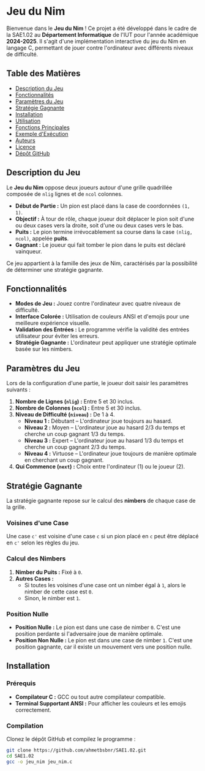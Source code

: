 # Jeu du Nim

Bienvenue dans le **Jeu du Nim** ! Ce projet a été développé dans le cadre de la SAE1.02 au **Département Informatique** de l'IUT pour l'année académique **2024-2025**. Il s'agit d'une implémentation interactive du jeu du Nim en langage C, permettant de jouer contre l'ordinateur avec différents niveaux de difficulté.

## Table des Matières

- [Description du Jeu](#description-du-jeu)
- [Fonctionnalités](#fonctionnalités)
- [Paramètres du Jeu](#paramètres-du-jeu)
- [Stratégie Gagnante](#stratégie-gagnante)
- [Installation](#installation)
- [Utilisation](#utilisation)
- [Fonctions Principales](#fonctions-principales)
- [Exemple d'Exécution](#exemple-dexécution)
- [Auteurs](#auteurs)
- [Licence](#licence)
- [Dépôt GitHub](#dépôt-github)

## Description du Jeu

Le **Jeu du Nim** oppose deux joueurs autour d'une grille quadrillée composée de `nlig` lignes et de `ncol` colonnes.

- **Début de Partie :** Un pion est placé dans la case de coordonnées `(1, 1)`.
- **Objectif :** À tour de rôle, chaque joueur doit déplacer le pion soit d'une ou deux cases vers la droite, soit d'une ou deux cases vers le bas.
- **Puits :** Le pion termine irrévocablement sa course dans la case `(nlig, ncol)`, appelée **puits**.
- **Gagnant :** Le joueur qui fait tomber le pion dans le puits est déclaré vainqueur.

Ce jeu appartient à la famille des jeux de Nim, caractérisés par la possibilité de déterminer une stratégie gagnante.

## Fonctionnalités

- **Modes de Jeu :** Jouez contre l'ordinateur avec quatre niveaux de difficulté.
- **Interface Colorée :** Utilisation de couleurs ANSI et d'emojis pour une meilleure expérience visuelle.
- **Validation des Entrées :** Le programme vérifie la validité des entrées utilisateur pour éviter les erreurs.
- **Stratégie Gagnante :** L'ordinateur peut appliquer une stratégie optimale basée sur les nimbers.

## Paramètres du Jeu

Lors de la configuration d'une partie, le joueur doit saisir les paramètres suivants :

1. **Nombre de Lignes (`nlig`) :** Entre 5 et 30 inclus.
2. **Nombre de Colonnes (`ncol`) :** Entre 5 et 30 inclus.
3. **Niveau de Difficulté (`niveau`) :** De 1 à 4.
    - **Niveau 1 :** Débutant – L'ordinateur joue toujours au hasard.
    - **Niveau 2 :** Moyen – L'ordinateur joue au hasard 2/3 du temps et cherche un coup gagnant 1/3 du temps.
    - **Niveau 3 :** Expert – L'ordinateur joue au hasard 1/3 du temps et cherche un coup gagnant 2/3 du temps.
    - **Niveau 4 :** Virtuose – L'ordinateur joue toujours de manière optimale en cherchant un coup gagnant.
4. **Qui Commence (`next`) :** Choix entre l'ordinateur (1) ou le joueur (2).

## Stratégie Gagnante

La stratégie gagnante repose sur le calcul des **nimbers** de chaque case de la grille.

### Voisines d'une Case

Une case `c'` est voisine d'une case `c` si un pion placé en `c` peut être déplacé en `c'` selon les règles du jeu.

### Calcul des Nimbers

1. **Nimber du Puits :** Fixé à `0`.
2. **Autres Cases :** 
    - Si toutes les voisines d'une case ont un nimber égal à `1`, alors le nimber de cette case est `0`.
    - Sinon, le nimber est `1`.

### Position Nulle

- **Position Nulle :** Le pion est dans une case de nimber `0`. C'est une position perdante si l'adversaire joue de manière optimale.
- **Position Non Nulle :** Le pion est dans une case de nimber `1`. C'est une position gagnante, car il existe un mouvement vers une position nulle.

## Installation

### Prérequis

- **Compilateur C :** GCC ou tout autre compilateur compatible.
- **Terminal Supportant ANSI :** Pour afficher les couleurs et les emojis correctement.

### Compilation

Clonez le dépôt GitHub et compilez le programme :

```bash
git clone https://github.com/ahmetbsbnr/SAE1.02.git
cd SAE1.02
gcc -o jeu_nim jeu_nim.c
